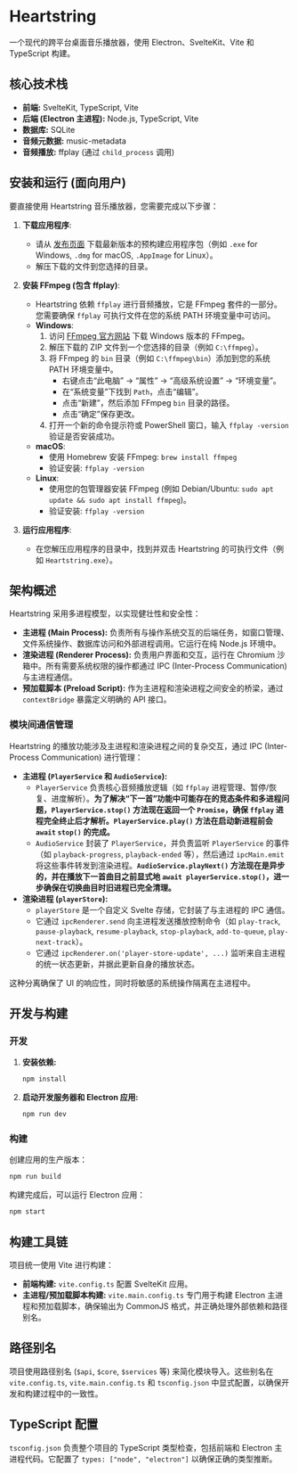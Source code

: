 # Heartstring

一个现代的跨平台桌面音乐播放器，使用 Electron、SvelteKit、Vite 和 TypeScript 构建。

## 核心技术栈

- **前端:** SvelteKit, TypeScript, Vite
- **后端 (Electron 主进程):** Node.js, TypeScript, Vite
- **数据库:** SQLite
- **音频元数据:** music-metadata
- **音频播放:** ffplay (通过 `child_process` 调用)

## 安装和运行 (面向用户)

要直接使用 Heartstring 音乐播放器，您需要完成以下步骤：

1.  **下载应用程序**:
    - 请从 [发布页面](https://github.com/sato-kenji-dby/Heartstring/releases) 下载最新版本的预构建应用程序包（例如 `.exe` for Windows, `.dmg` for macOS, `.AppImage` for Linux）。
    - 解压下载的文件到您选择的目录。

2.  **安装 FFmpeg (包含 ffplay)**:
    - Heartstring 依赖 `ffplay` 进行音频播放，它是 FFmpeg 套件的一部分。您需要确保 `ffplay` 可执行文件在您的系统 PATH 环境变量中可访问。
    - **Windows**:
      1.  访问 [FFmpeg 官方网站](https://ffmpeg.org/download.html) 下载 Windows 版本的 FFmpeg。
      2.  解压下载的 ZIP 文件到一个您选择的目录（例如 `C:\ffmpeg`）。
      3.  将 FFmpeg 的 `bin` 目录（例如 `C:\ffmpeg\bin`）添加到您的系统 PATH 环境变量中。
          - 右键点击“此电脑” -> “属性” -> “高级系统设置” -> “环境变量”。
          - 在“系统变量”下找到 `Path`，点击“编辑”。
          - 点击“新建”，然后添加 FFmpeg `bin` 目录的路径。
          - 点击“确定”保存更改。
      4.  打开一个新的命令提示符或 PowerShell 窗口，输入 `ffplay -version` 验证是否安装成功。
    - **macOS**:
      - 使用 Homebrew 安装 FFmpeg: `brew install ffmpeg`
      - 验证安装: `ffplay -version`
    - **Linux**:
      - 使用您的包管理器安装 FFmpeg (例如 Debian/Ubuntu: `sudo apt update && sudo apt install ffmpeg`)。
      - 验证安装: `ffplay -version`

3.  **运行应用程序**:
    - 在您解压应用程序的目录中，找到并双击 Heartstring 的可执行文件（例如 `Heartstring.exe`）。

## 架构概述

Heartstring 采用多进程模型，以实现健壮性和安全性：

- **主进程 (Main Process):** 负责所有与操作系统交互的后端任务，如窗口管理、文件系统操作、数据库访问和外部进程调用。它运行在纯 Node.js 环境中。
- **渲染进程 (Renderer Process):** 负责用户界面和交互，运行在 Chromium 沙箱中。所有需要系统权限的操作都通过 IPC (Inter-Process Communication) 与主进程通信。
- **预加载脚本 (Preload Script):** 作为主进程和渲染进程之间安全的桥梁，通过 `contextBridge` 暴露定义明确的 API 接口。

### 模块间通信管理

Heartstring 的播放功能涉及主进程和渲染进程之间的复杂交互，通过 IPC (Inter-Process Communication) 进行管理：

- **主进程 (`PlayerService` 和 `AudioService`):**
  - `PlayerService` 负责核心音频播放逻辑（如 `ffplay` 进程管理、暂停/恢复、进度解析）。**为了解决“下一首”功能中可能存在的竞态条件和多进程问题，`PlayerService.stop()` 方法现在返回一个 `Promise`，确保 `ffplay` 进程完全终止后才解析。`PlayerService.play()` 方法在启动新进程前会 `await` `stop()` 的完成。**
  - `AudioService` 封装了 `PlayerService`，并负责监听 `PlayerService` 的事件（如 `playback-progress`, `playback-ended` 等），然后通过 `ipcMain.emit` 将这些事件转发到渲染进程。**`AudioService.playNext()` 方法现在是异步的，并在播放下一首曲目之前显式地 `await playerService.stop()`，进一步确保在切换曲目时旧进程已完全清理。**
- **渲染进程 (`playerStore`):**
  - `playerStore` 是一个自定义 Svelte 存储，它封装了与主进程的 IPC 通信。
  - 它通过 `ipcRenderer.send` 向主进程发送播放控制命令（如 `play-track`, `pause-playback`, `resume-playback`, `stop-playback`, `add-to-queue`, `play-next-track`）。
  - 它通过 `ipcRenderer.on('player-store-update', ...)` 监听来自主进程的统一状态更新，并据此更新自身的播放状态。

这种分离确保了 UI 的响应性，同时将敏感的系统操作隔离在主进程中。

## 开发与构建

### 开发

1.  **安装依赖:**
    ```bash
    npm install
    ```
2.  **启动开发服务器和 Electron 应用:**
    ```bash
    npm run dev
    ```

### 构建

创建应用的生产版本：

```bash
npm run build
```

构建完成后，可以运行 Electron 应用：

```bash
npm start
```

## 构建工具链

项目统一使用 Vite 进行构建：

- **前端构建:** `vite.config.ts` 配置 SvelteKit 应用。
- **主进程/预加载脚本构建:** `vite.main.config.ts` 专门用于构建 Electron 主进程和预加载脚本，确保输出为 CommonJS 格式，并正确处理外部依赖和路径别名。

## 路径别名

项目使用路径别名 (`$api`, `$core`, `$services` 等) 来简化模块导入。这些别名在 `vite.config.ts`, `vite.main.config.ts` 和 `tsconfig.json` 中显式配置，以确保开发和构建过程中的一致性。

## TypeScript 配置

`tsconfig.json` 负责整个项目的 TypeScript 类型检查，包括前端和 Electron 主进程代码。它配置了 `types: ["node", "electron"]` 以确保正确的类型推断。
